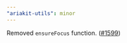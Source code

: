 ```yaml
---
"ariakit-utils": minor
---
```


Removed `ensureFocus` function. ([#1599](https://github.com/ariakit/ariakit/pull/1599))
